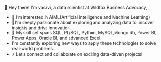  👋  Hey there! I'm vasavi, a data scientist at Wildfox Business Advocacy,
- 👀 I’m interested in AIML(Artificial intelligence and Machine Learning)
- 🌱I'm deeply passionate about exploring and analyzing data to uncover insights and drive innovation.
- 📖 My skill set spans SQL, PL/SQL, Python, MySQL,Mongo db, Power BI, Power Apps, Oracle BI, and advanced Excel.
-  I'm constantly exploring new ways to apply these technologies to solve real-world problems.
-  ⚡ Let's connect and collaborate on exciting data-driven projects!

<!---
Vasavi311298/Vasavi311298 is a ✨ special ✨ repository because its `README.md` (this file) appears on your GitHub profile.
You can click the Preview link to take a look at your changes.
--->
